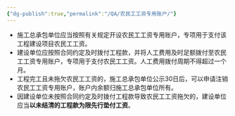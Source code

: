 ```yaml
---
{"dg-publish":true,"permalink":"/QA/农民工工资专用账户/"}
---
```



- 施工总承包单位应当按照有关规定开设农民工工资专用账户，专项用于支付该工程建设项目农民工工资。
- 建设单位应按照合同约定及时拨付工程款，并将人工费用及时足额拨付至农民工工资专用账户，专项用于支付农民工工资。人工费用拨付周期不得超过一个月。
- 工程完工且未拖欠农民工工资的，施工总承包单位公示30日后，可以申请注销农民工工资专用账户，账户内余额归施工总承包单位所有。
- 因建设单位未按照合同约定及时拨付工程款导致农民工工资拖欠的，建设单位应当**以未结清的工程款为限先行垫付工资**。